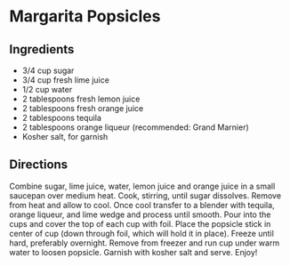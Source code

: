 # Margarita Popsicles

## Ingredients
* 3/4 cup sugar
* 3/4 cup fresh lime juice
* 1/2 cup water
* 2 tablespoons fresh lemon juice
* 2 tablespoons fresh orange juice
* 2 tablespoons tequila
* 2 tablespoons orange liqueur (recommended: Grand Marnier)
* Kosher salt, for garnish

## Directions
Combine sugar, lime juice, water, lemon juice and orange juice in a small saucepan over medium heat. Cook, stirring, until sugar dissolves. Remove from heat and allow to cool. Once cool transfer to a blender with tequila, orange liqueur, and lime wedge and process until smooth. Pour into the cups and cover the top of each cup with foil. Place the popsicle stick in center of cup (down through foil, which will hold it in place). Freeze until hard, preferably overnight. Remove from freezer and run cup under warm water to loosen popsicle. Garnish with kosher salt and serve. Enjoy!

